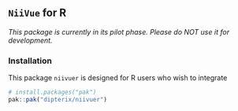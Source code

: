 ## `NiiVue` for R

_This package is currently in its pilot phase. Please do NOT use it for development._

### Installation

This package `niivuer` is designed for R users who wish to integrate

```r
# install.packages("pak")
pak::pak("dipterix/niivuer")
```


